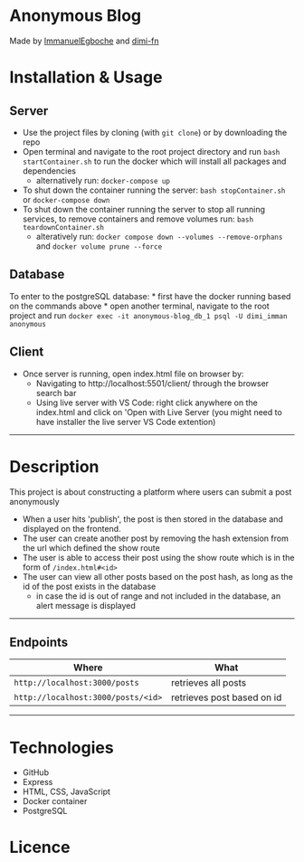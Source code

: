 # Anonymous Blog

Made by [ImmanuelEgboche](https://github.com/ImmanuelEgboche) and [dimi-fn](https://github.com/dimi-fn)

# Installation & Usage

## Server

* Use the project files by cloning (with `git clone`) or by downloading the repo
* Open terminal and navigate to the root project directory and run `bash startContainer.sh` to run the docker which will install all packages and dependencies
    * alternatively run: `docker-compose up`
* To shut down the container running the server: `bash stopContainer.sh` or `docker-compose down`
* To shut down the container running the server to stop all running services, to remove containers and remove volumes run: `bash teardownContainer.sh`
    * alteratively run: `docker compose down --volumes --remove-orphans` and `docker volume prune --force`

## Database

To enter to the postgreSQL database:
    * first have the docker running based on the commands above
    * open another terminal, navigate to the root project and run `docker exec -it anonymous-blog_db_1 psql -U dimi_imman anonymous`

## Client

- Once server is running, open index.html file on browser by:
    - Navigating to http://localhost:5501/client/ through the browser search bar
    - Using live server with VS Code: right click anywhere on the index.html and click on 'Open with Live Server (you might need to have installer the live server VS Code extention)    

-------

# Description

This project is about constructing a platform where users can submit a post anonymously
* When a user hits 'publish', the post is then stored in the database and displayed on the frontend. 
* The user can create another post by removing the hash extension from the url which defined the show route
* The user is able to access their post using the show route which is in the form of `/index.html#<id>`
* The user can view all other posts based on the post hash, as long as the id of the post exists in the database
    * in case the id is out of range and not included in the database, an alert message is displayed

---------

## Endpoints

| **Where** | **What** |
|---------------|---------------|
| `http://localhost:3000/posts` | retrieves all posts|
| `http://localhost:3000/posts/<id>`| retrieves post based on id| 

---------------

# Technologies

* GitHub
* Express
* HTML, CSS, JavaScript
* Docker container
* PostgreSQL

# Licence
